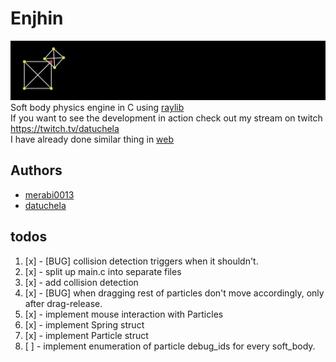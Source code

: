 # Enjhin
![banner of Enjhin](./banner.jpg)
Soft body physics engine in C using [raylib](https://github.com/raysan5/raylib)  
If you want to see the development in action check out my stream on twitch <https://twitch.tv/datuchela>  
I have already done similar thing in [web](https://fizziks-engine.netlify.app)  

## Authors
- [merabi0013](https://github.com/merabi0013)
- [datuchela](https://github.com/datuchela)

## todos
1. [x] - [BUG] collision detection triggers when it shouldn't.
2. [x] - split up main.c into separate files
3. [x] - add collision detection
4. [x] - [BUG] when dragging rest of particles don't move accordingly, only after drag-release.
5. [x] - implement mouse interaction with Particles
6. [x] - implement Spring struct
7. [x] - implement Particle struct
8. [ ] - implement enumeration of particle debug_ids for every soft_body.

